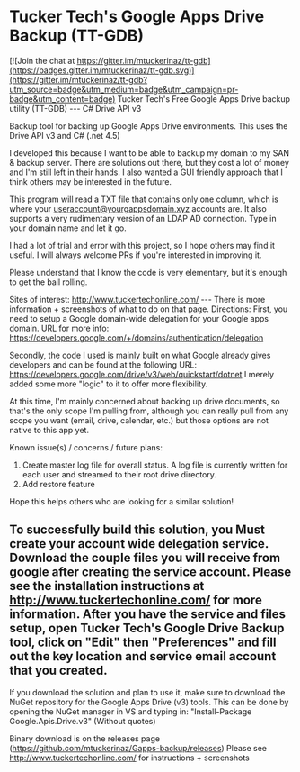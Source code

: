 # Tucker Tech's Google Apps Drive Backup (TT-GDB)

[![Join the chat at https://gitter.im/mtuckerinaz/tt-gdb](https://badges.gitter.im/mtuckerinaz/tt-gdb.svg)](https://gitter.im/mtuckerinaz/tt-gdb?utm_source=badge&utm_medium=badge&utm_campaign=pr-badge&utm_content=badge)
Tucker Tech's Free Google Apps Drive backup utility (TT-GDB) --- C# Drive API v3

Backup tool for backing up Google Apps Drive environments. This uses the Drive API v3 and C# (.net 4.5)

I developed this because I want to be able to backup my domain to my SAN & backup server. There are solutions out there, but they cost a lot of money and I'm still left in their hands. I also wanted a GUI friendly approach that I think others may be interested in the future.

This program will read a TXT file that contains only one column, which is where your useraccount@yourgappsdomain.xyz accounts are. It also supports a very rudimentary version of an LDAP AD connection. Type in your domain name and let it go.

I had a lot of trial and error with this project, so I hope others may find it useful. I will always welcome PRs if you're interested in improving it.

Please understand that I know the code is very elementary, but it's enough to get the ball rolling.

Sites of interest: http://www.tuckertechonline.com/ --- There is more information + screenshots of what to do on that page.
Directions: First, you need to setup a Google domain-wide delegation for your Google apps domain. URL for more info: https://developers.google.com/+/domains/authentication/delegation

Secondly, the code I used is mainly built on what Google already gives developers and can be found at the following URL: https://developers.google.com/drive/v3/web/quickstart/dotnet
I merely added some more "logic" to it to offer more flexibility.

At this time, I'm mainly concerned about backing up drive documents, so that's the only scope I'm pulling from, although you can really pull from any scope you want (email, drive, calendar, etc.) but those options are not native to this app yet.

Known issue(s) / concerns / future plans:

1. Create master log file for overall status. A log file is currently written for each user and streamed to their root drive directory.
2. Add restore feature

Hope this helps others who are looking for a similar solution!

To successfully build this solution, you Must create your account wide delegation service. Download the couple files you will receive from google after creating the service account. Please see the installation instructions at http://www.tuckertechonline.com/ for more information. After you have the service and files setup, open Tucker Tech's Google Drive Backup tool, click on "Edit" then "Preferences" and fill out the key location and service email account that you created.
--
If you download the solution and plan to use it, make sure to download the NuGet repository for the Google Apps Drive (v3) tools. This can be done by opening the NuGet manager in VS and typing in: "Install-Package Google.Apis.Drive.v3" (Without quotes)

Binary download is on the releases page (https://github.com/mtuckerinaz/Gapps-backup/releases)
Please see http://www.tuckertechonline.com/ for instructions + screenshots
